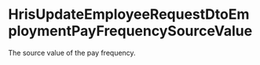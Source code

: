 # HrisUpdateEmployeeRequestDtoEmploymentPayFrequencySourceValue

The source value of the pay frequency.


